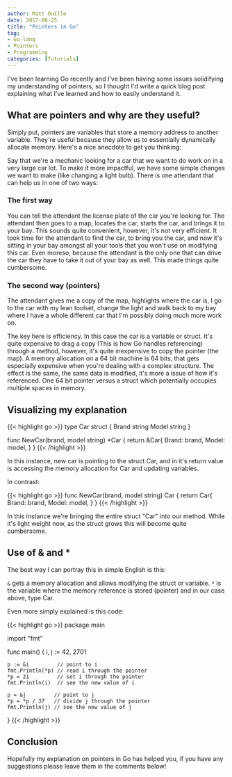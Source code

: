 ```yaml
---
author: Matt Ouille
date: 2017-06-25
title: "Pointers in Go"
tag:
- Go-lang
- Pointers
- Programming
categories: [Tutorials]
---
```


I've been learning Go recently and I've been having some issues solidifying my understanding of pointers, so I thought I'd write a quick blog post explaining what I've learned and how to easily understand it.

## What are pointers and why are they useful?

Simply put, pointers are variables that store a memory address to another variable. They're useful because they allow us to essentially dynamically allocate memory. Here's a nice anecdote to get you thinking:

Say that we're a mechanic looking for a car that we want to do work on in a very large car lot. To make it more impactful, we have some simple changes we want to make (like changing a light bulb). There is one attendant that can help us in one of two ways:

### The first way
You can tell the attendant the license plate of the car you're looking for. The attendant then goes to a map, locates the car, starts the car, and brings it to your bay. This sounds quite convenient, however, it's not very efficient. It took time for the attendant to find the car, to bring you the car, and now it's sitting in your bay amongst all your tools that you won't use on modifying this car. Even moreso, because the attendant is the only one that can drive the car they have to take it out of your bay as well. This made things quite cumbersome.

### The second way (pointers)

The attendant gives me a copy of the map, highlights where the car is, I go to the car with my lean toolset, change the light and walk back to my bay where I have a whole different car that I'm possibly doing much more work on.

The key here is efficiency. In this case the car is a variable or struct. It's quite expensive to drag a copy (This is how Go handles referencing) through a method, however, it's quite inexpensive to copy the pointer (the map). A memory allocation on a 64 bit machine is 64 bits, that gets especially expensive when you're dealing with a complex structure. The effect is the same, the same data is modified, it's more a issue of how it's referenced. One 64 bit pointer versus a struct which potentially occupies multiple spaces in memory.

## Visualizing my explanation

{{< highlight go >}}
type Car struct {
  Brand string
  Model string
}

func NewCar(brand, model string) *Car {
  return &Car{
    Brand: brand,
    Model: model,
  }
}
{{< /highlight >}}

In this instance, new car is pointing to the struct Car, and in it's return value is accessing the memory allocation for Car and updating variables.

In contrast:

{{< highlight go >}}
func NewCar(brand, model string) Car {
  return Car{
    Brand: brand,
    Model: model,
  }
}
{{< /highlight >}}

In this instance we're bringing the entire struct "Car" into our method. While it's light weight now, as the struct grows this will become quite cumbersome.

## Use of & and *

The best way I can portray this in simple English is this:

`&` gets a memory allocation and allows modifying the struct or variable.
`*` is the variable where the memory reference is stored (pointer) and in our case above, type Car.

Even more simply explained is this code:

{{< highlight go >}}
package main

import "fmt"

func main() {
	i, j := 42, 2701

	p := &i         // point to i
	fmt.Println(*p) // read i through the pointer
	*p = 21         // set i through the pointer
	fmt.Println(i)  // see the new value of i

	p = &j         // point to j
	*p = *p / 37   // divide j through the pointer
	fmt.Println(j) // see the new value of j
}
{{< /highlight >}}

## Conclusion

Hopefully my explanation on pointers in Go has helped you, if you have any suggestions please leave them in the comments below!
